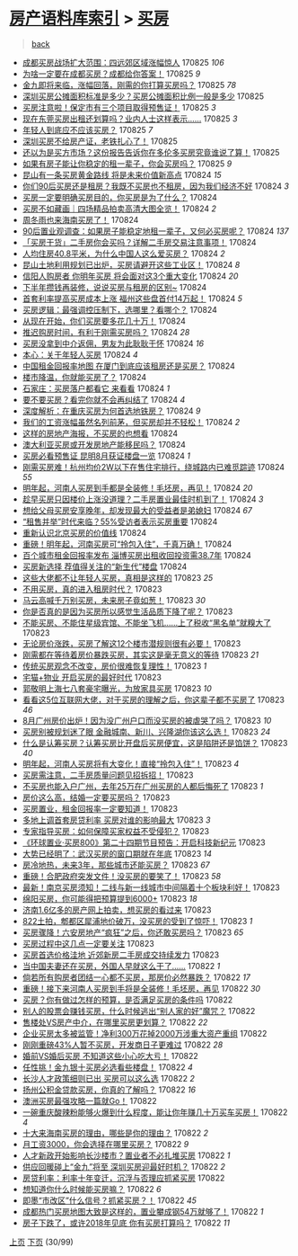 [房产语料库索引](../../README.md)  > [买房](买房.md)
====
> [back](../README.md)

- [成都买房战场扩大范围：四远郊区域涨幅惊人](http://jkwz.applinzi.com/ittc/7005687910970688528.html#%E6%88%90%E9%83%BD%E4%B9%B0%E6%88%BF%E6%88%98%E5%9C%BA%E6%89%A9%E5%A4%A7%E8%8C%83%E5%9B%B4%EF%BC%9A%E5%9B%9B%E8%BF%9C%E9%83%8A%E5%8C%BA%E5%9F%9F%E6%B6%A8%E5%B9%85%E6%83%8A%E4%BA%BA) 170825 *106* 
- [为啥一定要在成都买房？成都给你答案！](http://jkwz.applinzi.com/ittc/7005685169552622608.html#%E4%B8%BA%E5%95%A5%E4%B8%80%E5%AE%9A%E8%A6%81%E5%9C%A8%E6%88%90%E9%83%BD%E4%B9%B0%E6%88%BF%EF%BC%9F%E6%88%90%E9%83%BD%E7%BB%99%E4%BD%A0%E7%AD%94%E6%A1%88%EF%BC%81) 170825 *9* 
- [金九即将来临，涨幅回落，刚需的你打算买房吗？](http://jkwz.applinzi.com/ittc/7005671528417723408.html#%E9%87%91%E4%B9%9D%E5%8D%B3%E5%B0%86%E6%9D%A5%E4%B8%B4%EF%BC%8C%E6%B6%A8%E5%B9%85%E5%9B%9E%E8%90%BD%EF%BC%8C%E5%88%9A%E9%9C%80%E7%9A%84%E4%BD%A0%E6%89%93%E7%AE%97%E4%B9%B0%E6%88%BF%E5%90%97%EF%BC%9F) 170825 *78* 
- [深圳买房公摊面积标准是多少？买房公摊面积比例一般是多少](http://jkwz.applinzi.com/ittc/7005662568046396432.html#%E6%B7%B1%E5%9C%B3%E4%B9%B0%E6%88%BF%E5%85%AC%E6%91%8A%E9%9D%A2%E7%A7%AF%E6%A0%87%E5%87%86%E6%98%AF%E5%A4%9A%E5%B0%91%EF%BC%9F%E4%B9%B0%E6%88%BF%E5%85%AC%E6%91%8A%E9%9D%A2%E7%A7%AF%E6%AF%94%E4%BE%8B%E4%B8%80%E8%88%AC%E6%98%AF%E5%A4%9A%E5%B0%91) 170825  
- [买房注意啦！保定市有三个项目取得预售证！](http://jkwz.applinzi.com/ittc/7005661962019800080.html#%E4%B9%B0%E6%88%BF%E6%B3%A8%E6%84%8F%E5%95%A6%EF%BC%81%E4%BF%9D%E5%AE%9A%E5%B8%82%E6%9C%89%E4%B8%89%E4%B8%AA%E9%A1%B9%E7%9B%AE%E5%8F%96%E5%BE%97%E9%A2%84%E5%94%AE%E8%AF%81%EF%BC%81) 170825 *3* 
- [现在东莞买房出租还划算吗？业内人士这样表示……](http://jkwz.applinzi.com/ittc/7005657759146837009.html#%E7%8E%B0%E5%9C%A8%E4%B8%9C%E8%8E%9E%E4%B9%B0%E6%88%BF%E5%87%BA%E7%A7%9F%E8%BF%98%E5%88%92%E7%AE%97%E5%90%97%EF%BC%9F%E4%B8%9A%E5%86%85%E4%BA%BA%E5%A3%AB%E8%BF%99%E6%A0%B7%E8%A1%A8%E7%A4%BA%E2%80%A6%E2%80%A6) 170825 *3* 
- [年轻人到底应不应该买房？](http://jkwz.applinzi.com/ittc/7005655904937313297.html#%E5%B9%B4%E8%BD%BB%E4%BA%BA%E5%88%B0%E5%BA%95%E5%BA%94%E4%B8%8D%E5%BA%94%E8%AF%A5%E4%B9%B0%E6%88%BF%EF%BC%9F) 170825 *7* 
- [深圳买房不给房产证，老铁扎心了！](http://jkwz.applinzi.com/ittc/7005306771848299536.html#%E6%B7%B1%E5%9C%B3%E4%B9%B0%E6%88%BF%E4%B8%8D%E7%BB%99%E6%88%BF%E4%BA%A7%E8%AF%81%EF%BC%8C%E8%80%81%E9%93%81%E6%89%8E%E5%BF%83%E4%BA%86%EF%BC%81) 170825  
- [还以为是买方市场？这份报告告诉你在多伦多买房究竟谁说了算！](http://jkwz.applinzi.com/ittc/7005562680763745296.html#%E8%BF%98%E4%BB%A5%E4%B8%BA%E6%98%AF%E4%B9%B0%E6%96%B9%E5%B8%82%E5%9C%BA%EF%BC%9F%E8%BF%99%E4%BB%BD%E6%8A%A5%E5%91%8A%E5%91%8A%E8%AF%89%E4%BD%A0%E5%9C%A8%E5%A4%9A%E4%BC%A6%E5%A4%9A%E4%B9%B0%E6%88%BF%E7%A9%B6%E7%AB%9F%E8%B0%81%E8%AF%B4%E4%BA%86%E7%AE%97%EF%BC%81) 170825  
- [如果有房子能让你稳定的租一辈子，你会买房吗？](http://jkwz.applinzi.com/ittc/7005529471774622737.html#%E5%A6%82%E6%9E%9C%E6%9C%89%E6%88%BF%E5%AD%90%E8%83%BD%E8%AE%A9%E4%BD%A0%E7%A8%B3%E5%AE%9A%E7%9A%84%E7%A7%9F%E4%B8%80%E8%BE%88%E5%AD%90%EF%BC%8C%E4%BD%A0%E4%BC%9A%E4%B9%B0%E6%88%BF%E5%90%97%EF%BC%9F) 170825 *9* 
- [昆山有一条买房黄金路线 将是未来价值新高点](http://jkwz.applinzi.com/ittc/7004387218062574609.html#%E6%98%86%E5%B1%B1%E6%9C%89%E4%B8%80%E6%9D%A1%E4%B9%B0%E6%88%BF%E9%BB%84%E9%87%91%E8%B7%AF%E7%BA%BF+%E5%B0%86%E6%98%AF%E6%9C%AA%E6%9D%A5%E4%BB%B7%E5%80%BC%E6%96%B0%E9%AB%98%E7%82%B9) 170824 *15* 
- [你们90后买房还是租房？我既不买房也不租房，因为我们经济不好](http://jkwz.applinzi.com/ittc/7005487007852397584.html#%E4%BD%A0%E4%BB%AC90%E5%90%8E%E4%B9%B0%E6%88%BF%E8%BF%98%E6%98%AF%E7%A7%9F%E6%88%BF%EF%BC%9F%E6%88%91%E6%97%A2%E4%B8%8D%E4%B9%B0%E6%88%BF%E4%B9%9F%E4%B8%8D%E7%A7%9F%E6%88%BF%EF%BC%8C%E5%9B%A0%E4%B8%BA%E6%88%91%E4%BB%AC%E7%BB%8F%E6%B5%8E%E4%B8%8D%E5%A5%BD) 170824 *3* 
- [买房一定要明确买房目的，你买房是为了什么？](http://jkwz.applinzi.com/ittc/7005421699695379472.html#%E4%B9%B0%E6%88%BF%E4%B8%80%E5%AE%9A%E8%A6%81%E6%98%8E%E7%A1%AE%E4%B9%B0%E6%88%BF%E7%9B%AE%E7%9A%84%EF%BC%8C%E4%BD%A0%E4%B9%B0%E6%88%BF%E6%98%AF%E4%B8%BA%E4%BA%86%E4%BB%80%E4%B9%88%EF%BC%9F) 170824  
- [买房不如藏画｜四场精品拍卖高清大图全览！](http://jkwz.applinzi.com/ittc/7005440793182209040.html#%E4%B9%B0%E6%88%BF%E4%B8%8D%E5%A6%82%E8%97%8F%E7%94%BB%EF%BD%9C%E5%9B%9B%E5%9C%BA%E7%B2%BE%E5%93%81%E6%8B%8D%E5%8D%96%E9%AB%98%E6%B8%85%E5%A4%A7%E5%9B%BE%E5%85%A8%E8%A7%88%EF%BC%81) 170824 *2* 
- [周冬雨也来海南买房了！](http://jkwz.applinzi.com/ittc/7005424321999406096.html#%E5%91%A8%E5%86%AC%E9%9B%A8%E4%B9%9F%E6%9D%A5%E6%B5%B7%E5%8D%97%E4%B9%B0%E6%88%BF%E4%BA%86%EF%BC%81) 170824  
- [90后置业观调查：如果房子能稳定地租一辈子，又何必买房呢？](http://jkwz.applinzi.com/ittc/7005419721082799120.html#90%E5%90%8E%E7%BD%AE%E4%B8%9A%E8%A7%82%E8%B0%83%E6%9F%A5%EF%BC%9A%E5%A6%82%E6%9E%9C%E6%88%BF%E5%AD%90%E8%83%BD%E7%A8%B3%E5%AE%9A%E5%9C%B0%E7%A7%9F%E4%B8%80%E8%BE%88%E5%AD%90%EF%BC%8C%E5%8F%88%E4%BD%95%E5%BF%85%E4%B9%B0%E6%88%BF%E5%91%A2%EF%BC%9F) 170824 *137* 
- [「买房干货」二手房你会买吗？详解二手房交易注意事项！](http://jkwz.applinzi.com/ittc/7005419718675268625.html#%E3%80%8C%E4%B9%B0%E6%88%BF%E5%B9%B2%E8%B4%A7%E3%80%8D%E4%BA%8C%E6%89%8B%E6%88%BF%E4%BD%A0%E4%BC%9A%E4%B9%B0%E5%90%97%EF%BC%9F%E8%AF%A6%E8%A7%A3%E4%BA%8C%E6%89%8B%E6%88%BF%E4%BA%A4%E6%98%93%E6%B3%A8%E6%84%8F%E4%BA%8B%E9%A1%B9%EF%BC%81) 170824  
- [人均住房40.8平米，为什么中国人这么爱买房？](http://jkwz.applinzi.com/ittc/7005401545158689809.html#%E4%BA%BA%E5%9D%87%E4%BD%8F%E6%88%BF40.8%E5%B9%B3%E7%B1%B3%EF%BC%8C%E4%B8%BA%E4%BB%80%E4%B9%88%E4%B8%AD%E5%9B%BD%E4%BA%BA%E8%BF%99%E4%B9%88%E7%88%B1%E4%B9%B0%E6%88%BF%EF%BC%9F) 170824 *2* 
- [昆山土地利用规划已出炉，买房请避开这些工业区！](http://jkwz.applinzi.com/ittc/7005398405470487568.html#%E6%98%86%E5%B1%B1%E5%9C%9F%E5%9C%B0%E5%88%A9%E7%94%A8%E8%A7%84%E5%88%92%E5%B7%B2%E5%87%BA%E7%82%89%EF%BC%8C%E4%B9%B0%E6%88%BF%E8%AF%B7%E9%81%BF%E5%BC%80%E8%BF%99%E4%BA%9B%E5%B7%A5%E4%B8%9A%E5%8C%BA%EF%BC%81) 170824 *8* 
- [信阳人购房者 你明年买房 将会面对这3个重大变化](http://jkwz.applinzi.com/ittc/7005399127238902800.html#%E4%BF%A1%E9%98%B3%E4%BA%BA%E8%B4%AD%E6%88%BF%E8%80%85+%E4%BD%A0%E6%98%8E%E5%B9%B4%E4%B9%B0%E6%88%BF+%E5%B0%86%E4%BC%9A%E9%9D%A2%E5%AF%B9%E8%BF%993%E4%B8%AA%E9%87%8D%E5%A4%A7%E5%8F%98%E5%8C%96) 170824 *20* 
- [下半年攒钱再装修，说说买房与租房的区别~](http://jkwz.applinzi.com/ittc/7005397570128708625.html#%E4%B8%8B%E5%8D%8A%E5%B9%B4%E6%94%92%E9%92%B1%E5%86%8D%E8%A3%85%E4%BF%AE%EF%BC%8C%E8%AF%B4%E8%AF%B4%E4%B9%B0%E6%88%BF%E4%B8%8E%E7%A7%9F%E6%88%BF%E7%9A%84%E5%8C%BA%E5%88%AB%7E) 170824  
- [首套利率提高买房成本上涨 福州这些盘首付14万起！](http://jkwz.applinzi.com/ittc/7005396331609457681.html#%E9%A6%96%E5%A5%97%E5%88%A9%E7%8E%87%E6%8F%90%E9%AB%98%E4%B9%B0%E6%88%BF%E6%88%90%E6%9C%AC%E4%B8%8A%E6%B6%A8+%E7%A6%8F%E5%B7%9E%E8%BF%99%E4%BA%9B%E7%9B%98%E9%A6%96%E4%BB%9814%E4%B8%87%E8%B5%B7%EF%BC%81) 170824 *5* 
- [买房逻辑：最强调控压制下，选哪里？看哪个？](http://jkwz.applinzi.com/ittc/7005389389398803473.html#%E4%B9%B0%E6%88%BF%E9%80%BB%E8%BE%91%EF%BC%9A%E6%9C%80%E5%BC%BA%E8%B0%83%E6%8E%A7%E5%8E%8B%E5%88%B6%E4%B8%8B%EF%BC%8C%E9%80%89%E5%93%AA%E9%87%8C%EF%BC%9F%E7%9C%8B%E5%93%AA%E4%B8%AA%EF%BC%9F) 170824  
- [从现在开始，你们买房要多花几十万！](http://jkwz.applinzi.com/ittc/7005388929615004688.html#%E4%BB%8E%E7%8E%B0%E5%9C%A8%E5%BC%80%E5%A7%8B%EF%BC%8C%E4%BD%A0%E4%BB%AC%E4%B9%B0%E6%88%BF%E8%A6%81%E5%A4%9A%E8%8A%B1%E5%87%A0%E5%8D%81%E4%B8%87%EF%BC%81) 170824  
- [推迟购房时间，有利于刚需买房吗？](http://jkwz.applinzi.com/ittc/7005382834632786961.html#%E6%8E%A8%E8%BF%9F%E8%B4%AD%E6%88%BF%E6%97%B6%E9%97%B4%EF%BC%8C%E6%9C%89%E5%88%A9%E4%BA%8E%E5%88%9A%E9%9C%80%E4%B9%B0%E6%88%BF%E5%90%97%EF%BC%9F) 170824 *28* 
- [买房没拿到中介返佣，男友为此耿耿于怀](http://jkwz.applinzi.com/ittc/7005376694347891728.html#%E4%B9%B0%E6%88%BF%E6%B2%A1%E6%8B%BF%E5%88%B0%E4%B8%AD%E4%BB%8B%E8%BF%94%E4%BD%A3%EF%BC%8C%E7%94%B7%E5%8F%8B%E4%B8%BA%E6%AD%A4%E8%80%BF%E8%80%BF%E4%BA%8E%E6%80%80) 170824 *16* 
- [本心：关于年轻人买房](http://jkwz.applinzi.com/ittc/7005371673027806225.html#%E6%9C%AC%E5%BF%83%EF%BC%9A%E5%85%B3%E4%BA%8E%E5%B9%B4%E8%BD%BB%E4%BA%BA%E4%B9%B0%E6%88%BF) 170824 *4* 
- [中国租金回报率地图 在厦门到底应该租房还是买房？](http://jkwz.applinzi.com/ittc/7005367289753633808.html#%E4%B8%AD%E5%9B%BD%E7%A7%9F%E9%87%91%E5%9B%9E%E6%8A%A5%E7%8E%87%E5%9C%B0%E5%9B%BE+%E5%9C%A8%E5%8E%A6%E9%97%A8%E5%88%B0%E5%BA%95%E5%BA%94%E8%AF%A5%E7%A7%9F%E6%88%BF%E8%BF%98%E6%98%AF%E4%B9%B0%E6%88%BF%EF%BC%9F) 170824  
- [楼市降温，你就能买房了？](http://jkwz.applinzi.com/ittc/7005363975666271249.html#%E6%A5%BC%E5%B8%82%E9%99%8D%E6%B8%A9%EF%BC%8C%E4%BD%A0%E5%B0%B1%E8%83%BD%E4%B9%B0%E6%88%BF%E4%BA%86%EF%BC%9F) 170824  
- [石家庄：买房落户都看它 来看看](http://jkwz.applinzi.com/ittc/7005344448979141648.html#%E7%9F%B3%E5%AE%B6%E5%BA%84%EF%BC%9A%E4%B9%B0%E6%88%BF%E8%90%BD%E6%88%B7%E9%83%BD%E7%9C%8B%E5%AE%83+%E6%9D%A5%E7%9C%8B%E7%9C%8B) 170824 *1* 
- [要不要买房？看完你就不会再纠结了](http://jkwz.applinzi.com/ittc/7005341344934134801.html#%E8%A6%81%E4%B8%8D%E8%A6%81%E4%B9%B0%E6%88%BF%EF%BC%9F%E7%9C%8B%E5%AE%8C%E4%BD%A0%E5%B0%B1%E4%B8%8D%E4%BC%9A%E5%86%8D%E7%BA%A0%E7%BB%93%E4%BA%86) 170824 *4* 
- [深度解析：在重庆买房为何首选地铁房？](http://jkwz.applinzi.com/ittc/7005331618959721488.html#%E6%B7%B1%E5%BA%A6%E8%A7%A3%E6%9E%90%EF%BC%9A%E5%9C%A8%E9%87%8D%E5%BA%86%E4%B9%B0%E6%88%BF%E4%B8%BA%E4%BD%95%E9%A6%96%E9%80%89%E5%9C%B0%E9%93%81%E6%88%BF%EF%BC%9F) 170824 *9* 
- [我们的工资涨幅虽然名列前茅，但买房却并不轻松！](http://jkwz.applinzi.com/ittc/7005319235621094416.html#%E6%88%91%E4%BB%AC%E7%9A%84%E5%B7%A5%E8%B5%84%E6%B6%A8%E5%B9%85%E8%99%BD%E7%84%B6%E5%90%8D%E5%88%97%E5%89%8D%E8%8C%85%EF%BC%8C%E4%BD%86%E4%B9%B0%E6%88%BF%E5%8D%B4%E5%B9%B6%E4%B8%8D%E8%BD%BB%E6%9D%BE%EF%BC%81) 170824 *2* 
- [这样的房地产海报，不买房的也想看](http://jkwz.applinzi.com/ittc/7005304706442986512.html#%E8%BF%99%E6%A0%B7%E7%9A%84%E6%88%BF%E5%9C%B0%E4%BA%A7%E6%B5%B7%E6%8A%A5%EF%BC%8C%E4%B8%8D%E4%B9%B0%E6%88%BF%E7%9A%84%E4%B9%9F%E6%83%B3%E7%9C%8B) 170824  
- [澳大利亚买房或开发房地产能移民吗？](http://jkwz.applinzi.com/ittc/7005301390833091600.html#%E6%BE%B3%E5%A4%A7%E5%88%A9%E4%BA%9A%E4%B9%B0%E6%88%BF%E6%88%96%E5%BC%80%E5%8F%91%E6%88%BF%E5%9C%B0%E4%BA%A7%E8%83%BD%E7%A7%BB%E6%B0%91%E5%90%97%EF%BC%9F) 170824  
- [买房必看预售证 昆明8月获证楼盘一览](http://jkwz.applinzi.com/ittc/7005293895838336016.html#%E4%B9%B0%E6%88%BF%E5%BF%85%E7%9C%8B%E9%A2%84%E5%94%AE%E8%AF%81+%E6%98%86%E6%98%8E8%E6%9C%88%E8%8E%B7%E8%AF%81%E6%A5%BC%E7%9B%98%E4%B8%80%E8%A7%88) 170824 *1* 
- [刚需买房难！杭州均价2W以下在售住宅排行，绕城路内已难觅踪迹](http://jkwz.applinzi.com/ittc/7005046213253268497.html#%E5%88%9A%E9%9C%80%E4%B9%B0%E6%88%BF%E9%9A%BE%EF%BC%81%E6%9D%AD%E5%B7%9E%E5%9D%87%E4%BB%B72W%E4%BB%A5%E4%B8%8B%E5%9C%A8%E5%94%AE%E4%BD%8F%E5%AE%85%E6%8E%92%E8%A1%8C%EF%BC%8C%E7%BB%95%E5%9F%8E%E8%B7%AF%E5%86%85%E5%B7%B2%E9%9A%BE%E8%A7%85%E8%B8%AA%E8%BF%B9) 170824 *55* 
- [明年起，河南人买房到手都是全装修！毛坯房，再见！](http://jkwz.applinzi.com/ittc/7005269358979580945.html#%E6%98%8E%E5%B9%B4%E8%B5%B7%EF%BC%8C%E6%B2%B3%E5%8D%97%E4%BA%BA%E4%B9%B0%E6%88%BF%E5%88%B0%E6%89%8B%E9%83%BD%E6%98%AF%E5%85%A8%E8%A3%85%E4%BF%AE%EF%BC%81%E6%AF%9B%E5%9D%AF%E6%88%BF%EF%BC%8C%E5%86%8D%E8%A7%81%EF%BC%81) 170824 *20* 
- [趁早买房只因楼价上涨没道理？二手房置业最佳时机到了！](http://jkwz.applinzi.com/ittc/7005263211765695504.html#%E8%B6%81%E6%97%A9%E4%B9%B0%E6%88%BF%E5%8F%AA%E5%9B%A0%E6%A5%BC%E4%BB%B7%E4%B8%8A%E6%B6%A8%E6%B2%A1%E9%81%93%E7%90%86%EF%BC%9F%E4%BA%8C%E6%89%8B%E6%88%BF%E7%BD%AE%E4%B8%9A%E6%9C%80%E4%BD%B3%E6%97%B6%E6%9C%BA%E5%88%B0%E4%BA%86%EF%BC%81) 170824 *3* 
- [想给父母买房安享晚年，却发现最大的受益者是弟媳妇](http://jkwz.applinzi.com/ittc/7005099290698187792.html#%E6%83%B3%E7%BB%99%E7%88%B6%E6%AF%8D%E4%B9%B0%E6%88%BF%E5%AE%89%E4%BA%AB%E6%99%9A%E5%B9%B4%EF%BC%8C%E5%8D%B4%E5%8F%91%E7%8E%B0%E6%9C%80%E5%A4%A7%E7%9A%84%E5%8F%97%E7%9B%8A%E8%80%85%E6%98%AF%E5%BC%9F%E5%AA%B3%E5%A6%87) 170824 *67* 
- [“租售并举”时代来临？55%受访者表示买房重要](http://jkwz.applinzi.com/ittc/7005188182717760273.html#%E2%80%9C%E7%A7%9F%E5%94%AE%E5%B9%B6%E4%B8%BE%E2%80%9D%E6%97%B6%E4%BB%A3%E6%9D%A5%E4%B8%B4%EF%BC%9F55%25%E5%8F%97%E8%AE%BF%E8%80%85%E8%A1%A8%E7%A4%BA%E4%B9%B0%E6%88%BF%E9%87%8D%E8%A6%81) 170824  
- [重新认识北京买房的价值线](http://jkwz.applinzi.com/ittc/7005188140405621520.html#%E9%87%8D%E6%96%B0%E8%AE%A4%E8%AF%86%E5%8C%97%E4%BA%AC%E4%B9%B0%E6%88%BF%E7%9A%84%E4%BB%B7%E5%80%BC%E7%BA%BF) 170824  
- [重磅！明年起，河南买房可“拎包入住”，千真万确！](http://jkwz.applinzi.com/ittc/7005187928073175825.html#%E9%87%8D%E7%A3%85%EF%BC%81%E6%98%8E%E5%B9%B4%E8%B5%B7%EF%BC%8C%E6%B2%B3%E5%8D%97%E4%B9%B0%E6%88%BF%E5%8F%AF%E2%80%9C%E6%8B%8E%E5%8C%85%E5%85%A5%E4%BD%8F%E2%80%9D%EF%BC%8C%E5%8D%83%E7%9C%9F%E4%B8%87%E7%A1%AE%EF%BC%81) 170824  
- [百个城市租金回报率发布 淄博买房出租收回投资需38.7年](http://jkwz.applinzi.com/ittc/7005184603860763408.html#%E7%99%BE%E4%B8%AA%E5%9F%8E%E5%B8%82%E7%A7%9F%E9%87%91%E5%9B%9E%E6%8A%A5%E7%8E%87%E5%8F%91%E5%B8%83+%E6%B7%84%E5%8D%9A%E4%B9%B0%E6%88%BF%E5%87%BA%E7%A7%9F%E6%94%B6%E5%9B%9E%E6%8A%95%E8%B5%84%E9%9C%8038.7%E5%B9%B4) 170824  
- [买房新选择 荐值得关注的“新生代”楼盘](http://jkwz.applinzi.com/ittc/7005152254670406673.html#%E4%B9%B0%E6%88%BF%E6%96%B0%E9%80%89%E6%8B%A9+%E8%8D%90%E5%80%BC%E5%BE%97%E5%85%B3%E6%B3%A8%E7%9A%84%E2%80%9C%E6%96%B0%E7%94%9F%E4%BB%A3%E2%80%9D%E6%A5%BC%E7%9B%98) 170824  
- [这些大佬都不让年轻人买房，真相是这样的](http://jkwz.applinzi.com/ittc/7005132135126795281.html#%E8%BF%99%E4%BA%9B%E5%A4%A7%E4%BD%AC%E9%83%BD%E4%B8%8D%E8%AE%A9%E5%B9%B4%E8%BD%BB%E4%BA%BA%E4%B9%B0%E6%88%BF%EF%BC%8C%E7%9C%9F%E7%9B%B8%E6%98%AF%E8%BF%99%E6%A0%B7%E7%9A%84) 170823 *25* 
- [不用买房，真的进入租房时代？](http://jkwz.applinzi.com/ittc/7005123845357569041.html#%E4%B8%8D%E7%94%A8%E4%B9%B0%E6%88%BF%EF%BC%8C%E7%9C%9F%E7%9A%84%E8%BF%9B%E5%85%A5%E7%A7%9F%E6%88%BF%E6%97%B6%E4%BB%A3%EF%BC%9F) 170823  
- [马云高喊千万别买房，未来房子竟如葱！](http://jkwz.applinzi.com/ittc/7005097588293108753.html#%E9%A9%AC%E4%BA%91%E9%AB%98%E5%96%8A%E5%8D%83%E4%B8%87%E5%88%AB%E4%B9%B0%E6%88%BF%EF%BC%8C%E6%9C%AA%E6%9D%A5%E6%88%BF%E5%AD%90%E7%AB%9F%E5%A6%82%E8%91%B1%EF%BC%81) 170823 *30* 
- [你是否真的是因为买房所以感觉生活品质下降了呢？](http://jkwz.applinzi.com/ittc/7005095899611792401.html#%E4%BD%A0%E6%98%AF%E5%90%A6%E7%9C%9F%E7%9A%84%E6%98%AF%E5%9B%A0%E4%B8%BA%E4%B9%B0%E6%88%BF%E6%89%80%E4%BB%A5%E6%84%9F%E8%A7%89%E7%94%9F%E6%B4%BB%E5%93%81%E8%B4%A8%E4%B8%8B%E9%99%8D%E4%BA%86%E5%91%A2%EF%BC%9F) 170823  
- [不能买房、不能住星级宾馆、不能坐飞机……上了税收“黑名单”就糗大了](http://jkwz.applinzi.com/ittc/7005026339764306960.html#%E4%B8%8D%E8%83%BD%E4%B9%B0%E6%88%BF%E3%80%81%E4%B8%8D%E8%83%BD%E4%BD%8F%E6%98%9F%E7%BA%A7%E5%AE%BE%E9%A6%86%E3%80%81%E4%B8%8D%E8%83%BD%E5%9D%90%E9%A3%9E%E6%9C%BA%E2%80%A6%E2%80%A6%E4%B8%8A%E4%BA%86%E7%A8%8E%E6%94%B6%E2%80%9C%E9%BB%91%E5%90%8D%E5%8D%95%E2%80%9D%E5%B0%B1%E7%B3%97%E5%A4%A7%E4%BA%86) 170823  
- [无论房价涨跌，买房了解这12个楼市潜规则很有必要！](http://jkwz.applinzi.com/ittc/7005077016326702096.html#%E6%97%A0%E8%AE%BA%E6%88%BF%E4%BB%B7%E6%B6%A8%E8%B7%8C%EF%BC%8C%E4%B9%B0%E6%88%BF%E4%BA%86%E8%A7%A3%E8%BF%9912%E4%B8%AA%E6%A5%BC%E5%B8%82%E6%BD%9C%E8%A7%84%E5%88%99%E5%BE%88%E6%9C%89%E5%BF%85%E8%A6%81%EF%BC%81) 170823  
- [刚需都在等待着房价暴跌买房，其实这是毫无意义的等待](http://jkwz.applinzi.com/ittc/7005010218101244945.html#%E5%88%9A%E9%9C%80%E9%83%BD%E5%9C%A8%E7%AD%89%E5%BE%85%E7%9D%80%E6%88%BF%E4%BB%B7%E6%9A%B4%E8%B7%8C%E4%B9%B0%E6%88%BF%EF%BC%8C%E5%85%B6%E5%AE%9E%E8%BF%99%E6%98%AF%E6%AF%AB%E6%97%A0%E6%84%8F%E4%B9%89%E7%9A%84%E7%AD%89%E5%BE%85) 170823 *21* 
- [传统买房观念不改变，房价很难恢复理性！](http://jkwz.applinzi.com/ittc/7005008996296295441.html#%E4%BC%A0%E7%BB%9F%E4%B9%B0%E6%88%BF%E8%A7%82%E5%BF%B5%E4%B8%8D%E6%94%B9%E5%8F%98%EF%BC%8C%E6%88%BF%E4%BB%B7%E5%BE%88%E9%9A%BE%E6%81%A2%E5%A4%8D%E7%90%86%E6%80%A7%EF%BC%81) 170823 *1* 
- [宅猫+物业 开启买房的最好时代](http://jkwz.applinzi.com/ittc/7004995996936045585.html#%E5%AE%85%E7%8C%AB%2B%E7%89%A9%E4%B8%9A+%E5%BC%80%E5%90%AF%E4%B9%B0%E6%88%BF%E7%9A%84%E6%9C%80%E5%A5%BD%E6%97%B6%E4%BB%A3) 170823  
- [郭敬明上海七八套豪宅曝光，为放家具买房](http://jkwz.applinzi.com/ittc/7005007652357407760.html#%E9%83%AD%E6%95%AC%E6%98%8E%E4%B8%8A%E6%B5%B7%E4%B8%83%E5%85%AB%E5%A5%97%E8%B1%AA%E5%AE%85%E6%9B%9D%E5%85%89%EF%BC%8C%E4%B8%BA%E6%94%BE%E5%AE%B6%E5%85%B7%E4%B9%B0%E6%88%BF) 170823 *10* 
- [看看这5位互联网大佬，对于买房的理解之后，你这辈子都不买房了](http://jkwz.applinzi.com/ittc/7005007127259907088.html#%E7%9C%8B%E7%9C%8B%E8%BF%995%E4%BD%8D%E4%BA%92%E8%81%94%E7%BD%91%E5%A4%A7%E4%BD%AC%EF%BC%8C%E5%AF%B9%E4%BA%8E%E4%B9%B0%E6%88%BF%E7%9A%84%E7%90%86%E8%A7%A3%E4%B9%8B%E5%90%8E%EF%BC%8C%E4%BD%A0%E8%BF%99%E8%BE%88%E5%AD%90%E9%83%BD%E4%B8%8D%E4%B9%B0%E6%88%BF%E4%BA%86) 170823 *46* 
- [8月广州房价出炉！因为没广州户口而没买房的被虐哭了吗？](http://jkwz.applinzi.com/ittc/7005000172298568720.html#8%E6%9C%88%E5%B9%BF%E5%B7%9E%E6%88%BF%E4%BB%B7%E5%87%BA%E7%82%89%EF%BC%81%E5%9B%A0%E4%B8%BA%E6%B2%A1%E5%B9%BF%E5%B7%9E%E6%88%B7%E5%8F%A3%E8%80%8C%E6%B2%A1%E4%B9%B0%E6%88%BF%E7%9A%84%E8%A2%AB%E8%99%90%E5%93%AD%E4%BA%86%E5%90%97%EF%BC%9F) 170823 *10* 
- [买房别被规划迷了眼 金融城南、新川、兴隆湖你该这么选！](http://jkwz.applinzi.com/ittc/7004998481452991504.html#%E4%B9%B0%E6%88%BF%E5%88%AB%E8%A2%AB%E8%A7%84%E5%88%92%E8%BF%B7%E4%BA%86%E7%9C%BC+%E9%87%91%E8%9E%8D%E5%9F%8E%E5%8D%97%E3%80%81%E6%96%B0%E5%B7%9D%E3%80%81%E5%85%B4%E9%9A%86%E6%B9%96%E4%BD%A0%E8%AF%A5%E8%BF%99%E4%B9%88%E9%80%89%EF%BC%81) 170823 *24* 
- [什么是认筹买房？认筹买房比开盘后买房便宜，这是陷阱还是馅饼？](http://jkwz.applinzi.com/ittc/7004993552189490192.html#%E4%BB%80%E4%B9%88%E6%98%AF%E8%AE%A4%E7%AD%B9%E4%B9%B0%E6%88%BF%EF%BC%9F%E8%AE%A4%E7%AD%B9%E4%B9%B0%E6%88%BF%E6%AF%94%E5%BC%80%E7%9B%98%E5%90%8E%E4%B9%B0%E6%88%BF%E4%BE%BF%E5%AE%9C%EF%BC%8C%E8%BF%99%E6%98%AF%E9%99%B7%E9%98%B1%E8%BF%98%E6%98%AF%E9%A6%85%E9%A5%BC%EF%BC%9F) 170823 *40* 
- [明年起，河南人买房将有大变化！直接“拎包入住”！](http://jkwz.applinzi.com/ittc/7004983162890093585.html#%E6%98%8E%E5%B9%B4%E8%B5%B7%EF%BC%8C%E6%B2%B3%E5%8D%97%E4%BA%BA%E4%B9%B0%E6%88%BF%E5%B0%86%E6%9C%89%E5%A4%A7%E5%8F%98%E5%8C%96%EF%BC%81%E7%9B%B4%E6%8E%A5%E2%80%9C%E6%8B%8E%E5%8C%85%E5%85%A5%E4%BD%8F%E2%80%9D%EF%BC%81) 170823 *4* 
- [买房需注意，二手房质量问题见招拆招！](http://jkwz.applinzi.com/ittc/7004961873165026320.html#%E4%B9%B0%E6%88%BF%E9%9C%80%E6%B3%A8%E6%84%8F%EF%BC%8C%E4%BA%8C%E6%89%8B%E6%88%BF%E8%B4%A8%E9%87%8F%E9%97%AE%E9%A2%98%E8%A7%81%E6%8B%9B%E6%8B%86%E6%8B%9B%EF%BC%81) 170823  
- [不买房也能入户广州，去年25万在广州买房的人都后悔死了](http://jkwz.applinzi.com/ittc/7004958054456755217.html#%E4%B8%8D%E4%B9%B0%E6%88%BF%E4%B9%9F%E8%83%BD%E5%85%A5%E6%88%B7%E5%B9%BF%E5%B7%9E%EF%BC%8C%E5%8E%BB%E5%B9%B425%E4%B8%87%E5%9C%A8%E5%B9%BF%E5%B7%9E%E4%B9%B0%E6%88%BF%E7%9A%84%E4%BA%BA%E9%83%BD%E5%90%8E%E6%82%94%E6%AD%BB%E4%BA%86) 170823 *1* 
- [房价这么高，结婚一定要买房吗？](http://jkwz.applinzi.com/ittc/7004956550245123088.html#%E6%88%BF%E4%BB%B7%E8%BF%99%E4%B9%88%E9%AB%98%EF%BC%8C%E7%BB%93%E5%A9%9A%E4%B8%80%E5%AE%9A%E8%A6%81%E4%B9%B0%E6%88%BF%E5%90%97%EF%BC%9F) 170823  
- [买房置业，租金回报率一定要知道！](http://jkwz.applinzi.com/ittc/7004953975798105105.html#%E4%B9%B0%E6%88%BF%E7%BD%AE%E4%B8%9A%EF%BC%8C%E7%A7%9F%E9%87%91%E5%9B%9E%E6%8A%A5%E7%8E%87%E4%B8%80%E5%AE%9A%E8%A6%81%E7%9F%A5%E9%81%93%EF%BC%81) 170823  
- [多地上调首套房贷利率 买房对谁的影响最大](http://jkwz.applinzi.com/ittc/7004950445842498576.html#%E5%A4%9A%E5%9C%B0%E4%B8%8A%E8%B0%83%E9%A6%96%E5%A5%97%E6%88%BF%E8%B4%B7%E5%88%A9%E7%8E%87+%E4%B9%B0%E6%88%BF%E5%AF%B9%E8%B0%81%E7%9A%84%E5%BD%B1%E5%93%8D%E6%9C%80%E5%A4%A7) 170823 *3* 
- [专家指导买房：如何保障买家权益不受侵犯？](http://jkwz.applinzi.com/ittc/7004946810756662289.html#%E4%B8%93%E5%AE%B6%E6%8C%87%E5%AF%BC%E4%B9%B0%E6%88%BF%EF%BC%9A%E5%A6%82%E4%BD%95%E4%BF%9D%E9%9A%9C%E4%B9%B0%E5%AE%B6%E6%9D%83%E7%9B%8A%E4%B8%8D%E5%8F%97%E4%BE%B5%E7%8A%AF%EF%BC%9F) 170823  
- [《环球置业·买房800》第二十四期节目预告：开启科技新纪元](http://jkwz.applinzi.com/ittc/7004940765489529873.html#%E3%80%8A%E7%8E%AF%E7%90%83%E7%BD%AE%E4%B8%9A%C2%B7%E4%B9%B0%E6%88%BF800%E3%80%8B%E7%AC%AC%E4%BA%8C%E5%8D%81%E5%9B%9B%E6%9C%9F%E8%8A%82%E7%9B%AE%E9%A2%84%E5%91%8A%EF%BC%9A%E5%BC%80%E5%90%AF%E7%A7%91%E6%8A%80%E6%96%B0%E7%BA%AA%E5%85%83) 170823  
- [大势已经明了：武汉买房的窗口期就在年底](http://jkwz.applinzi.com/ittc/7004939834425345040.html#%E5%A4%A7%E5%8A%BF%E5%B7%B2%E7%BB%8F%E6%98%8E%E4%BA%86%EF%BC%9A%E6%AD%A6%E6%B1%89%E4%B9%B0%E6%88%BF%E7%9A%84%E7%AA%97%E5%8F%A3%E6%9C%9F%E5%B0%B1%E5%9C%A8%E5%B9%B4%E5%BA%95) 170823 *14* 
- [房冷地热，未来3年，那些城市还能买房？](http://jkwz.applinzi.com/ittc/7004939012404675600.html#%E6%88%BF%E5%86%B7%E5%9C%B0%E7%83%AD%EF%BC%8C%E6%9C%AA%E6%9D%A53%E5%B9%B4%EF%BC%8C%E9%82%A3%E4%BA%9B%E5%9F%8E%E5%B8%82%E8%BF%98%E8%83%BD%E4%B9%B0%E6%88%BF%EF%BC%9F) 170823 *67* 
- [重磅！合肥政府突发文件！没买房的要笑了！](http://jkwz.applinzi.com/ittc/7004930562421425169.html#%E9%87%8D%E7%A3%85%EF%BC%81%E5%90%88%E8%82%A5%E6%94%BF%E5%BA%9C%E7%AA%81%E5%8F%91%E6%96%87%E4%BB%B6%EF%BC%81%E6%B2%A1%E4%B9%B0%E6%88%BF%E7%9A%84%E8%A6%81%E7%AC%91%E4%BA%86%EF%BC%81) 170823 *58* 
- [最新！南京买房须知！二线与新一线城市中间隔着十个板块利好！](http://jkwz.applinzi.com/ittc/7004927218596447248.html#%E6%9C%80%E6%96%B0%EF%BC%81%E5%8D%97%E4%BA%AC%E4%B9%B0%E6%88%BF%E9%A1%BB%E7%9F%A5%EF%BC%81%E4%BA%8C%E7%BA%BF%E4%B8%8E%E6%96%B0%E4%B8%80%E7%BA%BF%E5%9F%8E%E5%B8%82%E4%B8%AD%E9%97%B4%E9%9A%94%E7%9D%80%E5%8D%81%E4%B8%AA%E6%9D%BF%E5%9D%97%E5%88%A9%E5%A5%BD%EF%BC%81) 170823  
- [绵阳买房，你可能得把预算提到6000+](http://jkwz.applinzi.com/ittc/7004925117908648976.html#%E7%BB%B5%E9%98%B3%E4%B9%B0%E6%88%BF%EF%BC%8C%E4%BD%A0%E5%8F%AF%E8%83%BD%E5%BE%97%E6%8A%8A%E9%A2%84%E7%AE%97%E6%8F%90%E5%88%B06000%2B) 170823 *18* 
- [济南1.6亿多的房产网上拍卖，想买房的看过来](http://jkwz.applinzi.com/ittc/7004924655075591185.html#%E6%B5%8E%E5%8D%971.6%E4%BA%BF%E5%A4%9A%E7%9A%84%E6%88%BF%E4%BA%A7%E7%BD%91%E4%B8%8A%E6%8B%8D%E5%8D%96%EF%BC%8C%E6%83%B3%E4%B9%B0%E6%88%BF%E7%9A%84%E7%9C%8B%E8%BF%87%E6%9D%A5) 170823  
- [822土拍，郫都区犀浦地价破万，没买房的受到了惊吓！](http://jkwz.applinzi.com/ittc/7004922126006748177.html#822%E5%9C%9F%E6%8B%8D%EF%BC%8C%E9%83%AB%E9%83%BD%E5%8C%BA%E7%8A%80%E6%B5%A6%E5%9C%B0%E4%BB%B7%E7%A0%B4%E4%B8%87%EF%BC%8C%E6%B2%A1%E4%B9%B0%E6%88%BF%E7%9A%84%E5%8F%97%E5%88%B0%E4%BA%86%E6%83%8A%E5%90%93%EF%BC%81) 170823 *1* 
- [买房骤降！六安房地产“疯狂”之后，你还敢买房吗？](http://jkwz.applinzi.com/ittc/7004912430986298385.html#%E4%B9%B0%E6%88%BF%E9%AA%A4%E9%99%8D%EF%BC%81%E5%85%AD%E5%AE%89%E6%88%BF%E5%9C%B0%E4%BA%A7%E2%80%9C%E7%96%AF%E7%8B%82%E2%80%9D%E4%B9%8B%E5%90%8E%EF%BC%8C%E4%BD%A0%E8%BF%98%E6%95%A2%E4%B9%B0%E6%88%BF%E5%90%97%EF%BC%9F) 170823 *65* 
- [买房过程中这几点一定要关注](http://jkwz.applinzi.com/ittc/7004762111782421521.html#%E4%B9%B0%E6%88%BF%E8%BF%87%E7%A8%8B%E4%B8%AD%E8%BF%99%E5%87%A0%E7%82%B9%E4%B8%80%E5%AE%9A%E8%A6%81%E5%85%B3%E6%B3%A8) 170823  
- [买房首选价格洼地 近郊新房二手房成交持续发力](http://jkwz.applinzi.com/ittc/7004780624190374928.html#%E4%B9%B0%E6%88%BF%E9%A6%96%E9%80%89%E4%BB%B7%E6%A0%BC%E6%B4%BC%E5%9C%B0+%E8%BF%91%E9%83%8A%E6%96%B0%E6%88%BF%E4%BA%8C%E6%89%8B%E6%88%BF%E6%88%90%E4%BA%A4%E6%8C%81%E7%BB%AD%E5%8F%91%E5%8A%9B) 170823  
- [当中国夫妻还在买房，外国人早就这么干了……](http://jkwz.applinzi.com/ittc/7004768368824157201.html#%E5%BD%93%E4%B8%AD%E5%9B%BD%E5%A4%AB%E5%A6%BB%E8%BF%98%E5%9C%A8%E4%B9%B0%E6%88%BF%EF%BC%8C%E5%A4%96%E5%9B%BD%E4%BA%BA%E6%97%A9%E5%B0%B1%E8%BF%99%E4%B9%88%E5%B9%B2%E4%BA%86%E2%80%A6%E2%80%A6) 170822 *1* 
- [倘若所有购房者团结一心都不买房，那房价必然暴跌？](http://jkwz.applinzi.com/ittc/7004742903447159825.html#%E5%80%98%E8%8B%A5%E6%89%80%E6%9C%89%E8%B4%AD%E6%88%BF%E8%80%85%E5%9B%A2%E7%BB%93%E4%B8%80%E5%BF%83%E9%83%BD%E4%B8%8D%E4%B9%B0%E6%88%BF%EF%BC%8C%E9%82%A3%E6%88%BF%E4%BB%B7%E5%BF%85%E7%84%B6%E6%9A%B4%E8%B7%8C%EF%BC%9F) 170822 *17* 
- [重磅！接下来河南人买房到手将是全装修！毛坯房，再见](http://jkwz.applinzi.com/ittc/7004737379326493713.html#%E9%87%8D%E7%A3%85%EF%BC%81%E6%8E%A5%E4%B8%8B%E6%9D%A5%E6%B2%B3%E5%8D%97%E4%BA%BA%E4%B9%B0%E6%88%BF%E5%88%B0%E6%89%8B%E5%B0%86%E6%98%AF%E5%85%A8%E8%A3%85%E4%BF%AE%EF%BC%81%E6%AF%9B%E5%9D%AF%E6%88%BF%EF%BC%8C%E5%86%8D%E8%A7%81) 170822 *30* 
- [买房？你有做过怎样的预算，是否满足买房的条件吗](http://jkwz.applinzi.com/ittc/7004722328578294800.html#%E4%B9%B0%E6%88%BF%EF%BC%9F%E4%BD%A0%E6%9C%89%E5%81%9A%E8%BF%87%E6%80%8E%E6%A0%B7%E7%9A%84%E9%A2%84%E7%AE%97%EF%BC%8C%E6%98%AF%E5%90%A6%E6%BB%A1%E8%B6%B3%E4%B9%B0%E6%88%BF%E7%9A%84%E6%9D%A1%E4%BB%B6%E5%90%97) 170822  
- [别人的股票会赚钱买房，什么时候逃出“别人家的好”魔咒？](http://jkwz.applinzi.com/ittc/7004714749475161104.html#%E5%88%AB%E4%BA%BA%E7%9A%84%E8%82%A1%E7%A5%A8%E4%BC%9A%E8%B5%9A%E9%92%B1%E4%B9%B0%E6%88%BF%EF%BC%8C%E4%BB%80%E4%B9%88%E6%97%B6%E5%80%99%E9%80%83%E5%87%BA%E2%80%9C%E5%88%AB%E4%BA%BA%E5%AE%B6%E7%9A%84%E5%A5%BD%E2%80%9D%E9%AD%94%E5%92%92%EF%BC%9F) 170822  
- [售楼处VS房产中介，在哪里买房更划算？](http://jkwz.applinzi.com/ittc/7004713563195966481.html#%E5%94%AE%E6%A5%BC%E5%A4%84VS%E6%88%BF%E4%BA%A7%E4%B8%AD%E4%BB%8B%EF%BC%8C%E5%9C%A8%E5%93%AA%E9%87%8C%E4%B9%B0%E6%88%BF%E6%9B%B4%E5%88%92%E7%AE%97%EF%BC%9F) 170822 *22* 
- [企业买房太多被监管！净利300万花掉2000万涉重大资产重组](http://jkwz.applinzi.com/ittc/7004711548201993232.html#%E4%BC%81%E4%B8%9A%E4%B9%B0%E6%88%BF%E5%A4%AA%E5%A4%9A%E8%A2%AB%E7%9B%91%E7%AE%A1%EF%BC%81%E5%87%80%E5%88%A9300%E4%B8%87%E8%8A%B1%E6%8E%892000%E4%B8%87%E6%B6%89%E9%87%8D%E5%A4%A7%E8%B5%84%E4%BA%A7%E9%87%8D%E7%BB%84) 170822  
- [刚刚重磅43%人暂不买房，开发商日子更难过](http://jkwz.applinzi.com/ittc/7004705256477557776.html#%E5%88%9A%E5%88%9A%E9%87%8D%E7%A3%8543%25%E4%BA%BA%E6%9A%82%E4%B8%8D%E4%B9%B0%E6%88%BF%EF%BC%8C%E5%BC%80%E5%8F%91%E5%95%86%E6%97%A5%E5%AD%90%E6%9B%B4%E9%9A%BE%E8%BF%87) 170822 *28* 
- [婚前VS婚后买房 不知道这些小心吃大亏！](http://jkwz.applinzi.com/ittc/7004702958988821521.html#%E5%A9%9A%E5%89%8DVS%E5%A9%9A%E5%90%8E%E4%B9%B0%E6%88%BF+%E4%B8%8D%E7%9F%A5%E9%81%93%E8%BF%99%E4%BA%9B%E5%B0%8F%E5%BF%83%E5%90%83%E5%A4%A7%E4%BA%8F%EF%BC%81) 170822  
- [任性挑！金九银十买房必选看些楼盘！](http://jkwz.applinzi.com/ittc/7004689857862173712.html#%E4%BB%BB%E6%80%A7%E6%8C%91%EF%BC%81%E9%87%91%E4%B9%9D%E9%93%B6%E5%8D%81%E4%B9%B0%E6%88%BF%E5%BF%85%E9%80%89%E7%9C%8B%E4%BA%9B%E6%A5%BC%E7%9B%98%EF%BC%81) 170822 *4* 
- [长沙人才政策细则已出 买房可以这么选](http://jkwz.applinzi.com/ittc/7004681700473570320.html#%E9%95%BF%E6%B2%99%E4%BA%BA%E6%89%8D%E6%94%BF%E7%AD%96%E7%BB%86%E5%88%99%E5%B7%B2%E5%87%BA+%E4%B9%B0%E6%88%BF%E5%8F%AF%E4%BB%A5%E8%BF%99%E4%B9%88%E9%80%89) 170822 *2* 
- [扬州公积金贷款买房，你真的了解吗？](http://jkwz.applinzi.com/ittc/7004681729112278032.html#%E6%89%AC%E5%B7%9E%E5%85%AC%E7%A7%AF%E9%87%91%E8%B4%B7%E6%AC%BE%E4%B9%B0%E6%88%BF%EF%BC%8C%E4%BD%A0%E7%9C%9F%E7%9A%84%E4%BA%86%E8%A7%A3%E5%90%97%EF%BC%9F) 170822 *16* 
- [澳洲买房最强攻略一篇就Go！](http://jkwz.applinzi.com/ittc/7004680732398846993.html#%E6%BE%B3%E6%B4%B2%E4%B9%B0%E6%88%BF%E6%9C%80%E5%BC%BA%E6%94%BB%E7%95%A5%E4%B8%80%E7%AF%87%E5%B0%B1Go%EF%BC%81) 170822  
- [一碗重庆酸辣粉能够火爆到什么程度，能让你年赚几十万买车买房！](http://jkwz.applinzi.com/ittc/7004617522002002961.html#%E4%B8%80%E7%A2%97%E9%87%8D%E5%BA%86%E9%85%B8%E8%BE%A3%E7%B2%89%E8%83%BD%E5%A4%9F%E7%81%AB%E7%88%86%E5%88%B0%E4%BB%80%E4%B9%88%E7%A8%8B%E5%BA%A6%EF%BC%8C%E8%83%BD%E8%AE%A9%E4%BD%A0%E5%B9%B4%E8%B5%9A%E5%87%A0%E5%8D%81%E4%B8%87%E4%B9%B0%E8%BD%A6%E4%B9%B0%E6%88%BF%EF%BC%81) 170822 *4* 
- [十大来海南买房的理由，哪些是你的理由？](http://jkwz.applinzi.com/ittc/7004674230132933648.html#%E5%8D%81%E5%A4%A7%E6%9D%A5%E6%B5%B7%E5%8D%97%E4%B9%B0%E6%88%BF%E7%9A%84%E7%90%86%E7%94%B1%EF%BC%8C%E5%93%AA%E4%BA%9B%E6%98%AF%E4%BD%A0%E7%9A%84%E7%90%86%E7%94%B1%EF%BC%9F) 170822 *2* 
- [月工资3000，你会选择在哪里买房？](http://jkwz.applinzi.com/ittc/7004673698483930129.html#%E6%9C%88%E5%B7%A5%E8%B5%843000%EF%BC%8C%E4%BD%A0%E4%BC%9A%E9%80%89%E6%8B%A9%E5%9C%A8%E5%93%AA%E9%87%8C%E4%B9%B0%E6%88%BF%EF%BC%9F) 170822 *9* 
- [人才新政开始影响长沙楼市？置业者不必扎堆买房](http://jkwz.applinzi.com/ittc/7004670560507003920.html#%E4%BA%BA%E6%89%8D%E6%96%B0%E6%94%BF%E5%BC%80%E5%A7%8B%E5%BD%B1%E5%93%8D%E9%95%BF%E6%B2%99%E6%A5%BC%E5%B8%82%EF%BC%9F%E7%BD%AE%E4%B8%9A%E8%80%85%E4%B8%8D%E5%BF%85%E6%89%8E%E5%A0%86%E4%B9%B0%E6%88%BF) 170822 *1* 
- [供应回暖碰上“金九”将至 深圳买房迎最好时机？](http://jkwz.applinzi.com/ittc/7004669961862382608.html#%E4%BE%9B%E5%BA%94%E5%9B%9E%E6%9A%96%E7%A2%B0%E4%B8%8A%E2%80%9C%E9%87%91%E4%B9%9D%E2%80%9D%E5%B0%86%E8%87%B3+%E6%B7%B1%E5%9C%B3%E4%B9%B0%E6%88%BF%E8%BF%8E%E6%9C%80%E5%A5%BD%E6%97%B6%E6%9C%BA%EF%BC%9F) 170822 *2* 
- [房贷利率：利率十年变迁，沉浮与否理应抓紧买房](http://jkwz.applinzi.com/ittc/7004667357191210000.html#%E6%88%BF%E8%B4%B7%E5%88%A9%E7%8E%87%EF%BC%9A%E5%88%A9%E7%8E%87%E5%8D%81%E5%B9%B4%E5%8F%98%E8%BF%81%EF%BC%8C%E6%B2%89%E6%B5%AE%E4%B8%8E%E5%90%A6%E7%90%86%E5%BA%94%E6%8A%93%E7%B4%A7%E4%B9%B0%E6%88%BF) 170822  
- [想知道你什么时候能买房嘛？](http://jkwz.applinzi.com/ittc/7003092109786350608.html#%E6%83%B3%E7%9F%A5%E9%81%93%E4%BD%A0%E4%BB%80%E4%B9%88%E6%97%B6%E5%80%99%E8%83%BD%E4%B9%B0%E6%88%BF%E5%98%9B%EF%BC%9F) 170822 *6* 
- [即墨“市改区”什么信号？抓紧买房？！](http://jkwz.applinzi.com/ittc/7004644030632428561.html#%E5%8D%B3%E5%A2%A8%E2%80%9C%E5%B8%82%E6%94%B9%E5%8C%BA%E2%80%9D%E4%BB%80%E4%B9%88%E4%BF%A1%E5%8F%B7%EF%BC%9F%E6%8A%93%E7%B4%A7%E4%B9%B0%E6%88%BF%EF%BC%9F%EF%BC%81) 170822 *45* 
- [成都热门买房地图大致是这样的，置业攀成钢54万就够了！](http://jkwz.applinzi.com/ittc/7004648369916740624.html#%E6%88%90%E9%83%BD%E7%83%AD%E9%97%A8%E4%B9%B0%E6%88%BF%E5%9C%B0%E5%9B%BE%E5%A4%A7%E8%87%B4%E6%98%AF%E8%BF%99%E6%A0%B7%E7%9A%84%EF%BC%8C%E7%BD%AE%E4%B8%9A%E6%94%80%E6%88%90%E9%92%A254%E4%B8%87%E5%B0%B1%E5%A4%9F%E4%BA%86%EF%BC%81) 170822 *1* 
- [房子下跌了，或许2018年见底 你有买房打算吗？](http://jkwz.applinzi.com/ittc/7004646131072762896.html#%E6%88%BF%E5%AD%90%E4%B8%8B%E8%B7%8C%E4%BA%86%EF%BC%8C%E6%88%96%E8%AE%B82018%E5%B9%B4%E8%A7%81%E5%BA%95+%E4%BD%A0%E6%9C%89%E4%B9%B0%E6%88%BF%E6%89%93%E7%AE%97%E5%90%97%EF%BC%9F) 170822 *11* 


 [上页](买房31.md) [下页](买房29.md)          (30/99)